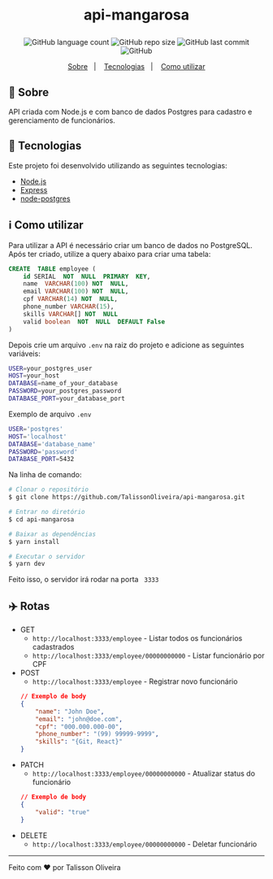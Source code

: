 
<h1 align="center">
  <p>api-mangarosa</p>
</h1>

<p align="center">
<img alt="GitHub language count" src="https://img.shields.io/github/languages/count/TalissonOliveira/api-mangarosa?style=flat-square">

<img alt="GitHub repo size" src="https://img.shields.io/github/repo-size/TalissonOliveira/api-mangarosa?style=flat-square">

<img alt="GitHub last commit" src="https://img.shields.io/github/last-commit/TalissonOliveira/api-mangarosa?style=flat-square">

<img alt="GitHub" src="https://img.shields.io/github/license/TalissonOliveira/api-mangarosa?style=flat-square">
</p>

<p align="center">
    <a href="#book-sobre">Sobre</a>&nbsp;&nbsp;&nbsp;|&nbsp;&nbsp;&nbsp;
    <a href="#rocket-tecnologias">Tecnologias</a>&nbsp;&nbsp;&nbsp;|&nbsp;&nbsp;&nbsp;
    <a href="#information_source-como-utilizar">Como utilizar</a>
</p>

## :book: Sobre
API criada com Node.js e com banco de dados Postgres para cadastro e gerenciamento de funcionários.

## :rocket: Tecnologias

Este projeto foi desenvolvido utilizando as seguintes tecnologias:

- [Node.js](https://nodejs.org/en/)
- [Express](https://expressjs.com/pt-br/)
- [node-postgres](https://node-postgres.com/)

## :information_source: Como utilizar
Para utilizar a API é necessário criar um banco de dados  no PostgreSQL.
Após ter criado, utilize a query abaixo para criar uma tabela:
```sql
CREATE  TABLE employee (
	id SERIAL  NOT  NULL  PRIMARY  KEY,
	name  VARCHAR(100) NOT  NULL,
	email VARCHAR(100) NOT  NULL,
	cpf VARCHAR(14) NOT  NULL,
	phone_number VARCHAR(15),
	skills VARCHAR[] NOT  NULL
	valid boolean  NOT  NULL  DEFAULT False
)
```

Depois crie um arquivo <code>.env</code> na raiz do projeto e adicione as seguintes variáveis:
```bash
USER=your_postgres_user
HOST=your_host
DATABASE=name_of_your_database
PASSWORD=your_postgres_password
DATABASE_PORT=your_database_port
```
Exemplo de arquivo <code>.env</code>
```bash
USER='postgres'
HOST='localhost'
DATABASE='database_name'
PASSWORD='password'
DATABASE_PORT=5432
```

Na linha de comando:
```bash
# Clonar o repositório
$ git clone https://github.com/TalissonOliveira/api-mangarosa.git

# Entrar no diretório
$ cd api-mangarosa

# Baixar as dependências
$ yarn install

# Executar o servidor
$ yarn dev
```
Feito isso, o servidor irá rodar na porta <code> 3333</code>

## :airplane: Rotas
* GET
	* `http://localhost:3333/employee` - Listar todos os funcionários cadastrados
	* `http://localhost:3333/employee/00000000000` - Listar funcionário por CPF
* POST
	* `http://localhost:3333/employee` - Registrar novo funcionário
	```json
	// Exemplo de body
	{
		"name": "John Doe",
		"email": "john@doe.com",
		"cpf": "000.000.000-00",
		"phone_number": "(99) 99999-9999",
		"skills": "{Git, React}"
	}
	```
* PATCH
	* `http://localhost:3333/employee/00000000000` - Atualizar  status do funcionário
	```json
	// Exemplo de body
	{
		"valid": "true"
	}
	```
* DELETE
	* `http://localhost:3333/employee/00000000000` - Deletar funcionário
---

Feito com :heart: por Talisson Oliveira
